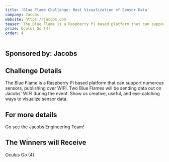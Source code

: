 ```yaml
---
title: 'Blue Flame Challenge: Best Visualization of Sensor Data'
company: Jacobs
website: https://jacobs.com
teaser: The Blue Flame is a Raspberry PI based platform that can support numerous sensors, publishing over WIFI. Two Blue Flames will be sending data out on Jacobs' WIFI during the event. Show us creative, useful, and eye-catching ways to visualize sensor data.
prize: Oculus Go (4)
order: 4
---
```

## Sponsored by: Jacobs

## Challenge Details

The Blue Flame is a Raspberry PI based platform that can support numerous sensors, publishing over WIFI. Two Blue Flames will be sending data out on Jacobs' WIFI during the event. Show us creative, useful, and eye-catching ways to visualize sensor data.

## For more details

Go see the Jacobs Engineering Team!

## The Winners will Receive
Oculus Go (4)
